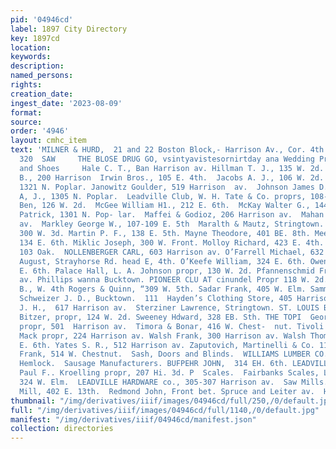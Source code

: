 ```yaml
---
pid: '04946cd'
label: 1897 City Directory
key: 1897cd
location: 
keywords: 
description: 
named_persons: 
rights: 
creation_date: 
ingest_date: '2023-08-09'
format: 
source: 
order: '4946'
layout: cmhc_item
text: 'MILNER & HURD,  21 and 22 Boston Block,- Harrison Av., Cor. 4th St.  Insurance     SAL
  320  SAW     THE BLOSE DRUG GO, vsintyavistesornirtday ana Wedding Presents  Boots
  and Shoes     Hale C. T., Ban Harrison av. Hillman T. J., 135 W. 2d. Hughes Thowas
  B., 200 Harrison  Irwin Bros., 105 E. 4th.  Jacobs A. J., 106 W. 2d.  Jacobs George,
  1321 N. Poplar. Janowitz Goulder, 519 Harrison  av.  Johnson James D., 147 W. 2d.  Kavanaugh
  A, J., 1305 N. Poplar.  Leadville Club, W. H. Tate & Co. proprs, 108- 110 W. 4th.  Loeb
  Ben, 126 W. 2d.  McGee William H1., 212 E. 6th.  McKay Walter G., 144 W. 2d.  McMahon
  Patrick, 1301 N. Pop- lar.  Maffei & Godioz, 206 Harrison av.  Mahan John, 522 Harrison
  av.  Markley George W., 107-109 E. 5th  Maralth & Mautz, Stringtown. Marsh G. H.,
  300 W. 3d. Martin P. F., 138 E. 5th. Mayne Theodore, 401 BE. 8th. Meehan John ©.,
  134 E. 6th. Miklic Joseph, 300 W. Front. Molloy Richard, 423 E. 4th. Monson John,
  103 Oak.  NOLLENBERGER CARL, 603 Harrison av. O’Farrell Michael, 632 E. 5th. Ojia
  August, Strayhorse Rd. head E, 4th. O’Keefe William, 324 E. 6th. Owens T. F., 500
  E. 6th. Palace Hall, L. A. Johnson propr, 130 W. 2d. Pfannenschmid Frederick, Harrison
  av. Phillips wanna Bucktown. PIONEER CLU AT cinundel Propr 118 W. 2d. Robinson J.
  B., W. 4th Rogers & Quinn, “309 W. 5th. Sadar Frank, 405 W. Elm. Sammon J.H., Stringtown.
  Schweizer J. D., Bucktown.  111  Hayden’s Clothing Store, 405 Harrison Av.  SNELL
  J. H.,  617 Harrison av.  Sterziner Lawrence, Stringtown. ST. LOUIS BEER HALL,  John
  Bitzer, propr, 124 W. 2d. Sweeney Hdward, 328 EB. Sth. THE TOPI  George A. LiAbbe
  propr, 501  Harrison av.  Timora & Bonar, 416 W. Chest-  nut. Tivoli Hall, Gottlieb
  Mack propr, 224 Harrison av. Walsh Frank, 300 Harrison av. Walsh Thomas L., 532
  E. 6th. Yates S. R., 512 Harrison av. Zaputovich, Martinelli & Co. 114 W. 2d. Zietz
  Frank, 514 W. Chestnut.  Sash, Doors and Blinds.  WILLIAMS LUMBER CO., 6th cor.
  Hemlock.  Sausage Manufacturers. BUFPEHR JOHN,  314 EH. 6th. LEADVILLE SAUSAGE MANUFAC-  TORY,
  Paul F.. Kroelling propr, 207 Hi. 3d. P  Scales.  Fairbanks Scales, L. G. Hunt agt,
  324 W. Elm.  LEADVILLE HARDWARE co., 305-307 Harrison av.  Saw Mills. Empire Saw
  Mill, 402 E. 13th.  Redmond John, Front bet. Spruce and Leiter av.  Hats and Caps '
thumbnail: "/img/derivatives/iiif/images/04946cd/full/250,/0/default.jpg"
full: "/img/derivatives/iiif/images/04946cd/full/1140,/0/default.jpg"
manifest: "/img/derivatives/iiif/04946cd/manifest.json"
collection: directories
---
```

